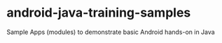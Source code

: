 # android-java-training-samples

Sample Apps (modules) to demonstrate basic Android hands-on in Java
